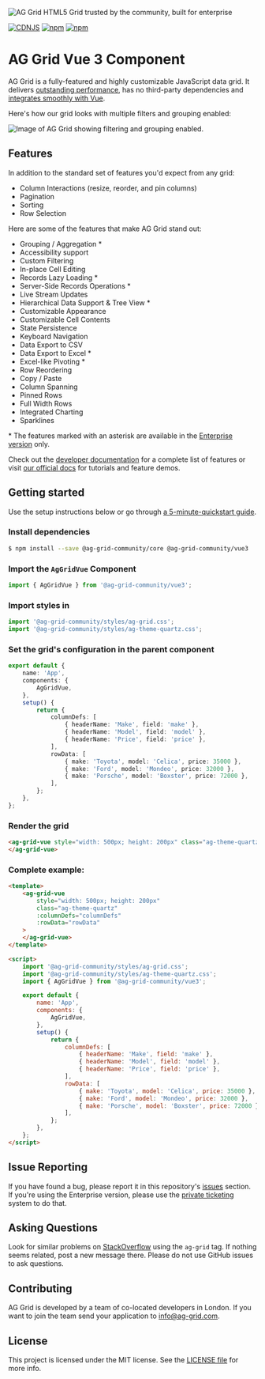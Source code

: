 ![AG Grid HTML5 Grid trusted by the community, built for enterprise](./github-banner.png 'AG Grid')

[![CDNJS](https://img.shields.io/cdnjs/v/ag-grid.svg)](https://cdnjs.com/libraries/ag-grid)
[![npm](https://img.shields.io/npm/dm/@ag-grid-community/vue3.svg)](https://www.npmjs.com/package/@ag-grid-community/vue3)
[![npm](https://img.shields.io/npm/dt/@ag-grid-community/vue3.svg)](https://www.npmjs.com/package/@ag-grid-community/vue3)

# AG Grid Vue 3 Component

AG Grid is a fully-featured and highly customizable JavaScript data grid.
It delivers [outstanding performance](https://www.ag-grid.com/example?utm_source=@ag-grid-community/vue3-readme&utm_medium=repository&utm_campaign=github), has no third-party dependencies and [integrates smoothly with Vue](https://www.ag-grid.com/vue-data-grid/vue3/?utm_source=@ag-grid-community/vue3-readme&utm_medium=repository&utm_campaign=github).

Here's how our grid looks with multiple filters and grouping enabled:

![Image of AG Grid showing filtering and grouping enabled.](./github-grid-demo.jpg 'AG Grid demo')

## Features

In addition to the standard set of features you'd expect from any grid:

-   Column Interactions (resize, reorder, and pin columns)
-   Pagination
-   Sorting
-   Row Selection

Here are some of the features that make AG Grid stand out:

-   Grouping / Aggregation \*
-   Accessibility support
-   Custom Filtering
-   In-place Cell Editing
-   Records Lazy Loading \*
-   Server-Side Records Operations \*
-   Live Stream Updates
-   Hierarchical Data Support & Tree View \*
-   Customizable Appearance
-   Customizable Cell Contents
-   State Persistence
-   Keyboard Navigation
-   Data Export to CSV
-   Data Export to Excel \*
-   Excel-like Pivoting \*
-   Row Reordering
-   Copy / Paste
-   Column Spanning
-   Pinned Rows
-   Full Width Rows
-   Integrated Charting
-   Sparklines

\* The features marked with an asterisk are available in the [Enterprise version](https://www.ag-grid.com/license-pricing?utm_source=@ag-grid-community/vue3-readme&utm_medium=repository&utm_campaign=github) only.

Check out the [developer documentation](https://www.ag-grid.com/vue-data-grid/?utm_source=@ag-grid-community/vue3-readme&utm_medium=repository&utm_campaign=github) for a complete list of features or visit [our official docs](https://www.ag-grid.com/vue-data-grid/grid-features/?utm_source=@ag-grid-community/vue3-readme&utm_medium=repository&utm_campaign=github) for tutorials and feature demos.

## Getting started

Use the setup instructions below or go through [a 5-minute-quickstart guide](https://www.ag-grid.com/vue-data-grid/vue3/?utm_source=@ag-grid-community/vue3-readme&utm_medium=repository&utm_campaign=github).

### Install dependencies

```sh
$ npm install --save @ag-grid-community/core @ag-grid-community/vue3
```

### Import the `AgGridVue` Component

```ts
import { AgGridVue } from '@ag-grid-community/vue3';
```

### Import styles in

```ts
import '@ag-grid-community/styles/ag-grid.css';
import '@ag-grid-community/styles/ag-theme-quartz.css';
```

### Set the grid's configuration in the parent component

```ts
export default {
    name: 'App',
    components: {
        AgGridVue,
    },
    setup() {
        return {
            columnDefs: [
                { headerName: 'Make', field: 'make' },
                { headerName: 'Model', field: 'model' },
                { headerName: 'Price', field: 'price' },
            ],
            rowData: [
                { make: 'Toyota', model: 'Celica', price: 35000 },
                { make: 'Ford', model: 'Mondeo', price: 32000 },
                { make: 'Porsche', model: 'Boxster', price: 72000 },
            ],
        };
    },
};
```

### Render the grid

```html
<ag-grid-vue style="width: 500px; height: 200px" class="ag-theme-quartz" :columnDefs="columnDefs" :rowData="rowData">
</ag-grid-vue>
```

### Complete example:

```html
<template>
    <ag-grid-vue
        style="width: 500px; height: 200px"
        class="ag-theme-quartz"
        :columnDefs="columnDefs"
        :rowData="rowData"
    >
    </ag-grid-vue>
</template>

<script>
    import '@ag-grid-community/styles/ag-grid.css';
    import '@ag-grid-community/styles/ag-theme-quartz.css';
    import { AgGridVue } from '@ag-grid-community/vue3';

    export default {
        name: 'App',
        components: {
            AgGridVue,
        },
        setup() {
            return {
                columnDefs: [
                    { headerName: 'Make', field: 'make' },
                    { headerName: 'Model', field: 'model' },
                    { headerName: 'Price', field: 'price' },
                ],
                rowData: [
                    { make: 'Toyota', model: 'Celica', price: 35000 },
                    { make: 'Ford', model: 'Mondeo', price: 32000 },
                    { make: 'Porsche', model: 'Boxster', price: 72000 },
                ],
            };
        },
    };
</script>
```

## Issue Reporting

If you have found a bug, please report it in this repository's [issues](https://github.com/ag-grid/ag-grid/issues) section. If you're using the Enterprise version, please use the [private ticketing](https://ag-grid.zendesk.com/) system to do that.

## Asking Questions

Look for similar problems on [StackOverflow](https://stackoverflow.com/questions/tagged/ag-grid) using the `ag-grid` tag. If nothing seems related, post a new message there. Please do not use GitHub issues to ask questions.

## Contributing

AG Grid is developed by a team of co-located developers in London. If you want to join the team send your application to info@ag-grid.com.

## License

This project is licensed under the MIT license. See the [LICENSE file](./LICENSE.txt) for more info.
